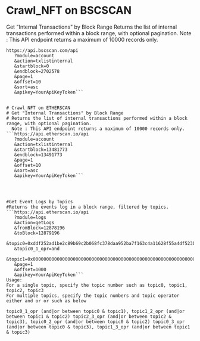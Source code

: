 # Crawl_NFT on BSCSCAN
Get "Internal Transactions" by Block Range
Returns the list of internal transactions performed within a block range, with optional pagination.
Note : This API endpoint returns a maximum of 10000 records only.
```
https://api.bscscan.com/api
   ?module=account
   &action=txlistinternal
   &startblock=0
   &endblock=2702578
   &page=1
   &offset=10
   &sort=asc
   &apikey=YourApiKeyToken```


# Crawl_NFT on ETHERSCAN
# Get "Internal Transactions" by Block Range
# Returns the list of internal transactions performed within a block range, with optional pagination.
​​  Note : This API endpoint returns a maximum of 10000 records only.
```https://api.etherscan.io/api
   ?module=account
   &action=txlistinternal
   &startblock=13481773
   &endblock=13491773
   &page=1
   &offset=10
   &sort=asc
   &apikey=YourApiKeyToken```




#Get Event Logs by Topics
#Returns the events log in a block range, filtered by topics. 
```https://api.etherscan.io/api
   ?module=logs
   &action=getLogs
   &fromBlock=12878196
   &toBlock=12879196
   &topic0=0xddf252ad1be2c89b69c2b068fc378daa952ba7f163c4a11628f55a4df523b3ef
   &topic0_1_opr=and
   &topic1=0x0000000000000000000000000000000000000000000000000000000000000000
   &page=1
   &offset=1000
   &apikey=YourApiKeyToken```
Usage:
For a single topic, specify the topic number such as topic0, topic1, topic2, topic3
For multiple topics, specify the topic numbers and topic operator either and or or such as below

topic0_1_opr (and|or between topic0 & topic1), topic1_2_opr (and|or between topic1 & topic2) topic2_3_opr (and|or between topic2 & topic3), topic0_2_opr (and|or between topic0 & topic2) topic0_3_opr (and|or between topic0 & topic3), topic1_3_opr (and|or between topic1 & topic3)